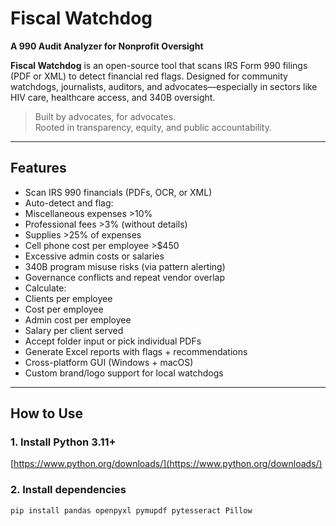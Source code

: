 #  Fiscal Watchdog  
**A 990 Audit Analyzer for Nonprofit Oversight**

**Fiscal Watchdog** is an open-source tool that scans IRS Form 990 filings (PDF or XML) to detect financial red flags. Designed for community watchdogs, journalists, auditors, and advocates—especially in sectors like HIV care, healthcare access, and 340B oversight.

>  Built by advocates, for advocates.  
>  Rooted in transparency, equity, and public accountability.

---

##  Features

-  Scan IRS 990 financials (PDFs, OCR, or XML)
-  Auto-detect and flag:
  -  Miscellaneous expenses >10%
  -  Professional fees >3% (without details)
  -  Supplies >25% of expenses
  -  Cell phone cost per employee >$450
  -  Excessive admin costs or salaries
  -  340B program misuse risks (via pattern alerting)
  -  Governance conflicts and repeat vendor overlap
-  Calculate:
  - Clients per employee
  - Cost per employee
  - Admin cost per employee
  - Salary per client served
-  Accept folder input or pick individual PDFs
-  Generate Excel reports with flags + recommendations
-  Cross-platform GUI (Windows + macOS)
-  Custom brand/logo support for local watchdogs

---

## How to Use

### 1. Install Python 3.11+
[https://www.python.org/downloads/](https://www.python.org/downloads/)

### 2. Install dependencies
```bash
pip install pandas openpyxl pymupdf pytesseract Pillow
